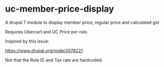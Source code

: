 # uc-member-price-display
A drupal 7 module to display member price, regular price and calculated gst

Requires Ubercart and UC Price per role.

Inspired by this issue:

https://www.drupal.org/node/2078221

Not that the Role ID and Tax rate are hardcoded.
